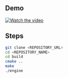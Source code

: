 ## Demo

[![Watch the video](https://imgur.com/a/7S0TFHs)](https://youtu.be/RXGmr0ELn5M)

## Steps

```bash
git clone <REPOSITORY_URL>
cd <REPOSITORY_NAME>
cd build
cmake ..
make
./engine
